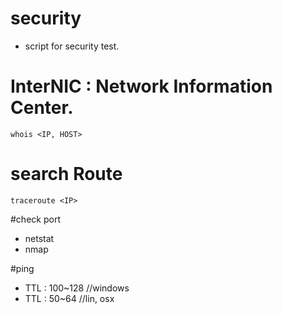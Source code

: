 # security
- script for security test.

# InterNIC : Network Information Center.
```
whois <IP, HOST>
```
# search Route
```
traceroute <IP>
```

#check port
- netstat
- nmap

#ping
- TTL : 100~128 //windows
- TTL : 50~64 //lin, osx
